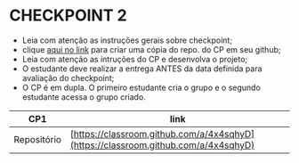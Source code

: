 # CHECKPOINT 2

- Leia com atenção as instruções gerais sobre checkpoint;
- clique [aqui no link](https://classroom.github.com/a/4x4sqhyD) para criar uma cópia do repo. do CP em seu github;
- Leia com atenção as intruções do CP e desenvolva o projeto;
- O estudante deve realizar a entrega ANTES da data definida para avaliação do checkpoint;
- O CP é em dupla. O primeiro estudante cria o grupo e o segundo estudante acessa o grupo criado.

| CP1 | link |    
| ---- | ----- |
| Repositório   | [https://classroom.github.com/a/4x4sqhyD](https://classroom.github.com/a/4x4sqhyD)|
